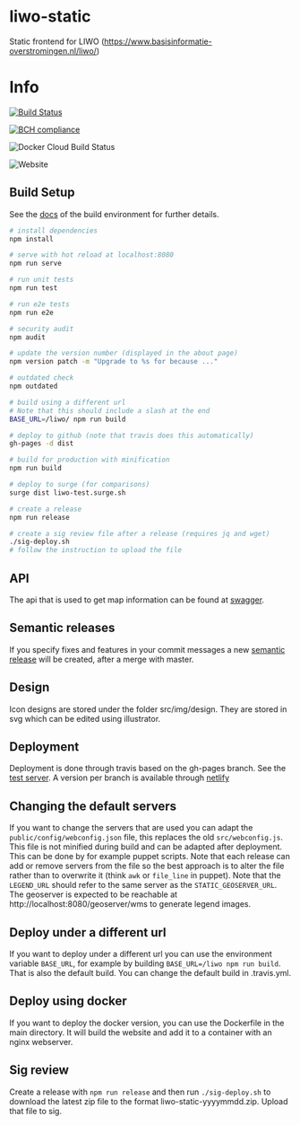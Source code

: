 # liwo-static
Static frontend for LIWO (https://www.basisinformatie-overstromingen.nl/liwo/)

# Info
[![Build Status](https://travis-ci.com/Deltares/liwo-static.svg?branch=master)](https://travis-ci.com/Deltares/liwo-static)

[![BCH compliance](https://bettercodehub.com/edge/badge/Deltares/liwo-static?branch=master)](https://bettercodehub.com/)

![Docker Cloud Build Status](https://img.shields.io/docker/cloud/build/deltares/liwo-static)

![Website](https://img.shields.io/website?url=https%3A%2F%2Fbasisinformatie-overstromingen.nl%2Fliwo%2F)

## Build Setup

See the [docs](https://github.com/vuejs/vue-cli/blob/dev/docs/README.md) of the build environment for further details.

``` bash
# install dependencies
npm install

# serve with hot reload at localhost:8080
npm run serve

# run unit tests
npm run test

# run e2e tests
npm run e2e

# security audit
npm audit

# update the version number (displayed in the about page)
npm version patch -m "Upgrade to %s for because ..."

# outdated check
npm outdated

# build using a different url
# Note that this should include a slash at the end
BASE_URL=/liwo/ npm run build

# deploy to github (note that travis does this automatically)
gh-pages -d dist

# build for production with minification
npm run build

# deploy to surge (for comparisons)
surge dist liwo-test.surge.sh

# create a release
npm run release

# create a sig review file after a release (requires jq and wget)
./sig-deploy.sh
# follow the instruction to upload the file


```
## API

The api that is used to get map information can be found at [swagger](https://app.swaggerhub.com/apis/openearth/basisinformatie-overstromingen.nl).

## Semantic releases
If you specify fixes and features in your commit messages a new [semantic release](https://github.com/semantic-release/semantic-release) will be created, after a merge with master.

## Design
Icon designs are stored under the folder src/img/design. They are stored in svg which can be  edited using illustrator.

## Deployment

Deployment is done through travis based on the gh-pages branch. See the [test server](http://deltares.github.io/liwo-static).
A version per branch is available through [netlify](https://liwo-static.netlify.com)

## Changing the default servers
If you want to change the servers that are used you can adapt the `public/config/webconfig.json` file, this replaces the old `src/webconfig.js`. This file is not minified during build and can be adapted after deployment. This can be done by for example puppet scripts. Note that each release can add or remove servers from the file so the best approach is to alter the file rather than to overwrite it (think `awk` or `file_line` in puppet).  Note that the `LEGEND_URL` should refer to the same server as the `STATIC_GEOSERVER_URL`. The geoserver is expected to be reachable at http://localhost:8080/geoserver/wms to generate legend images.

## Deploy under a different url
If you want to deploy under a different url you can use the environment variable `BASE_URL`, for example by building `BASE_URL=/liwo npm run build`. That is also the default build. You can change the default build in .travis.yml.

## Deploy using docker
If you want to deploy the docker version, you can use the Dockerfile in the main directory. It will build the website and add it to a container with an nginx webserver.

## Sig review
Create a release with `npm run release` and then run `./sig-deploy.sh` to download the latest zip file to the format liwo-static-yyyymmdd.zip. Upload that file to sig.
